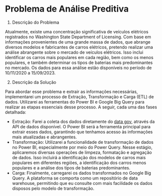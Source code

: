 # Problema de Análise Preditiva

1. Descrição do Problema

Atualmente, existe uma concentração significativa de veículos elétricos registrados no Washington State Department of Licensing. Com base em informações provenientes de uma grande massa de dados, que abrange diversos modelos e fabricantes de carros elétricos, 
pretendo realizar uma análise abrangente sobre o mercado de veículos elétricos. Isso inclui identificar os carros mais populares em cada região, bem como os menos populares, e também determinar os tipos de baterias mais predominantes no mercado. 
Os dados para essa análise estão disponíveis no período de 10/11/2020 a 15/09/2023.

2. Descrição da Solução

Para abordar esse problema e extrair as informações necessárias, implementarei um processo de Extração, Transformação e Carga (ETL) de dados. Utilizarei as ferramentas do Power BI e Google Big Query para realizar as etapas essenciais desse processo. A seguir, cada uma das fases detalhada:

- Extração: Farei a coleta dos dados diretamente do [data gov](https://catalog.data.gov), através da API de dados disponível. O Power BI será a ferramenta principal para extrair esses dados, garantindo que tenhamos acesso às informações mais atualizadas e abrangentes.
- Transformação: Utilizarei a funcionalidade de transformação de dados no Power BI, especialmente por meio do Power Query. Nesse estágio, aplicaremos diversas operações de limpeza, formatação e agregação de dados. Isso incluirá a identificação dos modelos de carros mais populares em diferentes regiões, a identificação dos carros menos populares e a análise dos tipos de baterias predominantes.
- Carga: Finalmente, carregarei os dados transformados no Google Big Query. A plataforma se comporta como um repositório de data warehouse, permitindo que eu consulte com mais facilidade os dados disposos pelo modelo de transformação.
